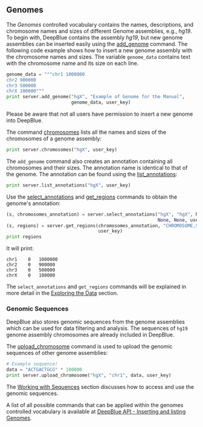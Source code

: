 ## Genomes

The *Genomes* controlled vocabulary contains the names, descriptions, and chromosome names and sizes of different Genome assemblies, e.g., *hg19*.
To begin with, DeepBlue contains the assembly *hg19*, but new genome assemblies can be inserted easily using the [add_genome](http://deepblue.mpi-inf.mpg.de/api.php#api-add_genome) command.
The following code example shows how to insert a new genome assembly with the chromosome names and sizes.
The variable ```genome_data``` contains text with the chromosome name and its size on each line.

```python
genome_data = """chr1 1000000
chr2 900000
chr3 500000
chrX 100000"""
print server.add_genome("hgX", "Example of Genome for the Manual",
                        genome_data, user_key)
```

Please be aware that not all users have permission to insert a new genome into DeepBlue.

The command [chromosomes](http://deepblue.mpi-inf.mpg.de/api.php#api-chromosomes) lists all the names and sizes of the chromosomes of a genome assembly:
```python
print server.chromosomes("hgX", user_key)
```

The ```add_genome``` command also creates an annotation containing all chromosomes and their sizes.
The annotation name is identical to that of the genome.
The annotation can be found using the [list_annotations](http://deepblue.mpi-inf.mpg.de/api.php#api-list_annotations):

```python
print server.list_annotations("hgX", user_key)
```

Use the [select_annotations](http://deepblue.mpi-inf.mpg.de/api.php#api-select_annotations) and [get_regions](http://deepblue.mpi-inf.mpg.de/api.php#api-get_regions) commands to obtain the genome's annotation:
```python
(s, chromosomes_annotation) = server.select_annotations("hgX", "hgX", None,
                                                        None, None, user_key)
(s, regions) = server.get_regions(chromosomes_annotation, "CHROMOSOME,START,END",
                                  user_key)
print regions
```
It will print:
```
chr1	0	1000000
chr2	0	900000
chr3	0	500000
chrX	0	100000
```

The ```select_annotations``` and ```get_regions``` commands will be explained in more detail in the [Exploring the Data](../03-exploring/03-00-exploring.md) section.

### Genomic Sequences

DeepBlue also stores genomic sequences from the genome assemblies which can be used for data filtering and analysis.
The sequences of ```hg19``` genome assembly chromosomes are already included in DeepBlue.

The [upload_chromosome](http://deepblue.mpi-inf.mpg.de/api.php#api-upload_chromosome) command is used to upload the genomic sequences of other genome assemblies:
```python
# Example sequence!
data = "ACTGACTGCG" * 100000
print server.upload_chromosome("hgX", "chr1", data, user_key)
```
The [Working with Sequences](../06-sequences/06-01-obtaining-region-sequences.md) section discusses how to access and use the genomic sequences.

A list of all possible commands that can be applied within the genomes controlled vocabulary is available at [DeepBlue API - Inserting and listing Genomes](http://deepblue.mpi-inf.mpg.de/api.php#api-genomes).
